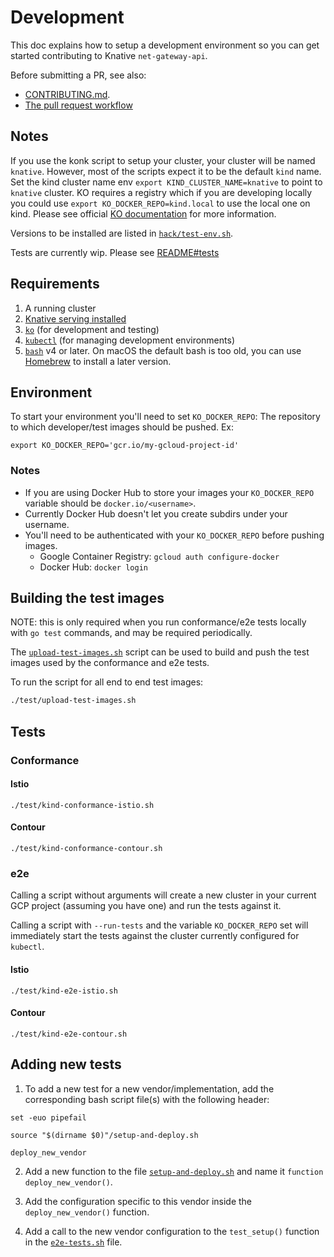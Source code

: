 # Development
This doc explains how to setup a development environment so you can get started
contributing to Knative `net-gateway-api`.

Before submitting a PR, see also:
- [CONTRIBUTING.md](./CONTRIBUTING.md).
- [The pull request workflow](https://knative.dev/community/contributing/reviewing/)

## Notes
If you use the konk script to setup your cluster, your cluster will be named `knative`. However, most of the scripts expect it to be the default `kind` name. Set the kind cluster name env `export KIND_CLUSTER_NAME=knative` to point to `knative` cluster. KO requires a registry which if you are developing locally you could use `export KO_DOCKER_REPO=kind.local` to use the local one on kind. Please see official [KO documentation](https://github.com/google/ko#local-publishing-options) for more information.

Versions to be installed are listed in [`hack/test-env.sh`](hack/test-env.sh).

Tests are currently wip. Please see [README#tests](README.md#tests)

## Requirements
1. A running cluster
2. [Knative serving installed](README.md#install-knative-serving)
3. [`ko`](https://github.com/google/ko) (for development and testing)
4. [`kubectl`](https://kubernetes.io/docs/tasks/tools/install-kubectl/) (for managing development environments)
5. [`bash`](https://www.gnu.org/software/bash/) v4 or later. On macOS the default bash is too old, you can use [Homebrew](https://brew.sh) to install a later version.

## Environment
To start your environment you'll need to set `KO_DOCKER_REPO`: The repository to which developer/test images should be pushed. Ex:

```shell
export KO_DOCKER_REPO='gcr.io/my-gcloud-project-id'
```

### Notes
- If you are using Docker Hub to store your images your `KO_DOCKER_REPO` variable should be `docker.io/<username>`.
- Currently Docker Hub doesn't let you create subdirs under your username.
- You'll need to be authenticated with your `KO_DOCKER_REPO` before pushing images.
  - Google Container Registry: `gcloud auth configure-docker`
  - Docker Hub: `docker login`

## Building the test images
NOTE: this is only required when you run conformance/e2e tests locally with `go test` commands, and may be required periodically.

The [`upload-test-images.sh`](test/upload-test-images.sh) script can be used to build and push the test images used by the conformance and e2e tests.

To run the script for all end to end test images:

```bash
./test/upload-test-images.sh
```

## Tests
### Conformance
#### Istio
`./test/kind-conformance-istio.sh`

#### Contour
`./test/kind-conformance-contour.sh`

### e2e
Calling a script without arguments will create a new cluster in your current GCP project (assuming you have one) and run the tests against it.

Calling a script with `--run-tests` and the variable `KO_DOCKER_REPO` set will immediately start the tests against the cluster currently configured for `kubectl`.

#### Istio
`./test/kind-e2e-istio.sh`

#### Contour
`./test/kind-e2e-contour.sh`

## Adding new tests
1) To add a new test for a new vendor/implementation, add the corresponding bash script file(s) with the following header:

```shell
set -euo pipefail

source "$(dirname $0)"/setup-and-deploy.sh

deploy_new_vendor
```

2) Add a new function to the file  [`setup-and-deploy.sh`](test/setup-and-deploy.sh) and name it `function deploy_new_vendor()`.

3) Add the configuration specific to this vendor inside the `deploy_new_vendor()` function.

4) Add a call to the new vendor configuration to the `test_setup()` function in the [`e2e-tests.sh`](test/e2e-tests.sh) file.